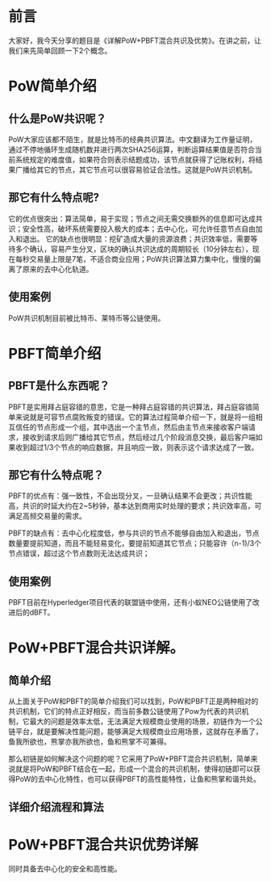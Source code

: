 
# 前言
大家好，我今天分享的题目是《详解PoW+PBFT混合共识及优势》。在讲之前，让我们来先简单回顾一下2个概念。

# PoW简单介绍
## 什么是PoW共识呢？
PoW大家应该都不陌生，就是比特币的经典共识算法。中文翻译为工作量证明，通过不停地循环生成随机数并进行两次SHA256运算，判断运算结果值是否符合当前系统规定的难度值，如果符合则表示结题成功，该节点就获得了记账权利，将结果广播给其它的节点，其它节点可以很容易验证合法性。这就是PoW共识机制。

## 那它有什么特点呢?
它的优点很突出：算法简单，易于实现；节点之间无需交换额外的信息即可达成共识；安全性高，破坏系统需要投入极大的成本；去中心化，可允许任意节点自由加入和退出。
它的缺点也很明显：挖矿造成大量的资源浪费；共识效率低，需要等待多个确认，容易产生分叉，区块的确认共识达成的周期较长（10分钟左右），现在每秒交易量上限是7笔，不适合商业应用；PoW共识算法算力集中化，慢慢的偏离了原来的去中心化轨道。

## 使用案例
PoW共识机制目前被比特币、莱特币等公链使用。

# PBFT简单介绍
## PBFT是什么东西呢？
PBFT是实用拜占庭容错的意思，它是一种拜占庭容错的共识算法，拜占庭容错简单来说就是可容节点腐败叛变的错误。它的算法过程简单介绍一下，就是将一组相互信任的节点形成一个组，其中选出一个主节点，然后由主节点来接收客户端请求，接收到请求后则广播给其它节点，然后经过几个阶段消息交换，最后客户端如果收到超过1/3个节点的响应数据，并且响应一致，则表示这个请求达成了一致。

## 那它有什么特点呢？ 
PBFT的优点有：强一致性，不会出现分叉，一旦确认结果不会更改；共识性能高，共识的时延大约在2~5秒钟，基本达到商用实时处理的要求；共识效率高，可满足高频交易量的需求。

PBFT的缺点有：去中心化程度低，参与共识的节点不能够自由加入和退出，节点数量要提前知道，而且不能轻易变化，要提前知道其它节点；只能容许（n-1)/3个节点错误，超过这个节点数则无法达成共识；

## 使用案例
PBFT目前在Hyperledger项目代表的联盟链中使用，还有小蚁NEO公链使用了改进后的dBFT。

# PoW+PBFT混合共识详解。
## 简单介绍
从上面关于PoW和PBFT的简单介绍我们可以找到，PoW和PBFT正是两种相对的共识机制，它们的特点正好相反，而当前多数公链使用了Pow为代表的共识机制，它最大的问题是效率太低，无法满足大规模商业使用的场景，初链作为一个公链平台，就是要解决性能问题，能够满足大规模商业应用场景，这就存在矛盾了，鱼我所欲也，熊掌亦我所欲也，鱼和熊掌不可兼得。

那么初链是如何解决这个问题的呢？它采用了PoW+PBFT混合共识机制，简单来说就是将PoW和PBFT结合在一起，形成一个混合的共识机制，使得初链即可以获得PoW的去中心化特性，也可以获得PBFT的高性能特性，让鱼和熊掌和谐共处。

## 详细介绍流程和算法


# PoW+PBFT混合共识优势详解
同时具备去中心化的安全和高性能。
